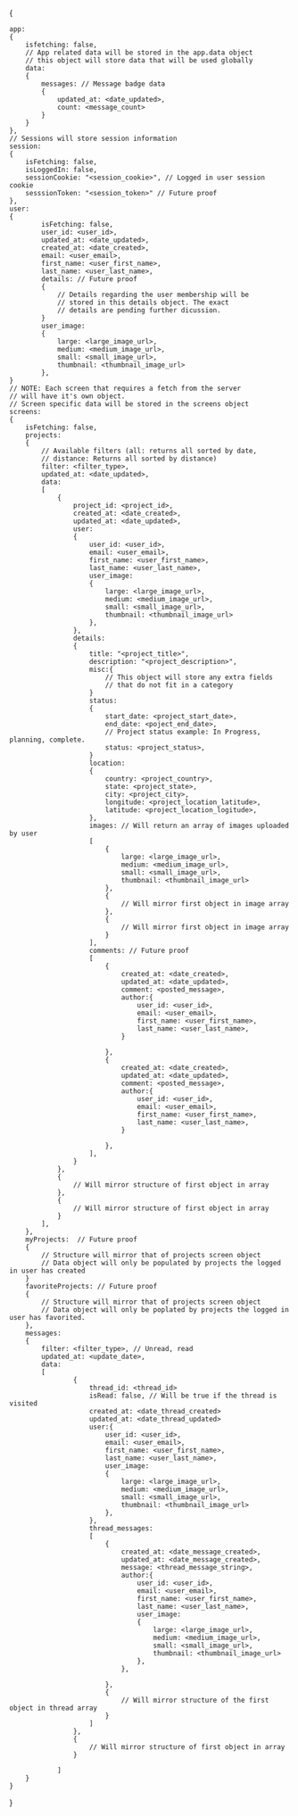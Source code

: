 {

	app: 
	{
		isfetching: false,
		// App related data will be stored in the app.data object
		// this object will store data that will be used globally
		data:
		{
			messages: // Message badge data
			{
				updated_at: <date_updated>,
				count: <message_count>
			}
		}
	},
	// Sessions will store session information
	session: 
	{
		isFetching: false,
		isLoggedIn: false,
		sessionCookie: "<session_cookie>", // Logged in user session cookie
		sesssionToken: "<session_token>" // Future proof
	},
	user:
	{
			isFetching: false,
			user_id: <user_id>,
			updated_at: <date_updated>,
			created_at: <date_created>,
			email: <user_email>,
			first_name: <user_first_name>,
			last_name: <user_last_name>,
			details: // Future proof
			{
				// Details regarding the user membership will be
				// stored in this details object. The exact
				// details are pending further dicussion.
			}
			user_image:
			{
				large: <large_image_url>,
				medium: <medium_image_url>,
				small: <small_image_url>,
				thumbnail: <thumbnail_image_url>
			},
	}
	// NOTE: Each screen that requires a fetch from the server
	// will have it's own object.
	// Screen specific data will be stored in the screens object 
	screens:  
	{ 
		isFetching: false,
		projects: 
		{
			// Available filters (all: returns all sorted by date, 
			// distance: Returns all sorted by distance)
			filter: <filter_type>, 
			updated_at: <date_updated>,
			data:
			[
				{
					project_id: <project_id>,
					created_at: <date_created>,
					updated_at: <date_updated>,
					user:
					{
						user_id: <user_id>,
						email: <user_email>,
						first_name: <user_first_name>,
						last_name: <user_last_name>,
						user_image:
						{
							large: <large_image_url>,
							medium: <medium_image_url>,
							small: <small_image_url>,
							thumbnail: <thumbnail_image_url>
						},
					},
					details:
					{
						title: "<project_title>",
						description: "<project_description>",
						misc:{
							// This object will store any extra fields
							// that do not fit in a category
						}
						status:
						{
							start_date: <project_start_date>,
							end_date: <poject_end_date>,
							// Project status example: In Progress, planning, complete.
							status: <project_status>,
						}
						location: 
						{	
							country: <project_country>,
							state: <project_state>,
							city: <project_city>,
							longitude: <project_location_latitude>,
							latitude: <project_location_logitude>,
						},
						images: // Will return an array of images uploaded by user
						[
							{
								large: <large_image_url>,
								medium: <medium_image_url>,
								small: <small_image_url>,
								thumbnail: <thumbnail_image_url>
							},
							{
								// Will mirror first object in image array
							},
							{
								// Will mirror first object in image array
							}
						],
						comments: // Future proof
						[
							{
								created_at: <date_created>,
								updated_at: <date_updated>,
								comment: <posted_message>,
								author:{
									user_id: <user_id>,
									email: <user_email>,
									first_name: <user_first_name>,
									last_name: <user_last_name>,
								}

							},
							{
								created_at: <date_created>,
								updated_at: <date_updated>,
								comment: <posted_message>,
								author:{
									user_id: <user_id>,
									email: <user_email>,
									first_name: <user_first_name>,
									last_name: <user_last_name>,
								}

							},
						],
					}
				},
				{
					// Will mirror structure of first object in array
				},
				{
					// Will mirror structure of first object in array
				}
			],
		},
		myProjects:  // Future proof
		{ 
			// Structure will mirror that of projects screen object
			// Data object will only be populated by projects the logged in user has created
		}
		favoriteProjects: // Future proof
		{ 
			// Structure will mirror that of projects screen object
			// Data object will only be poplated by projects the logged in user has favorited.
		},
		messages:
		{
			filter: <filter_type>, // Unread, read
			updated_at: <update_date>,
			data:	
			[
					{
						thread_id: <thread_id>
						isRead: false, // Will be true if the thread is visited
						created_at: <date_thread_created>
						updated_at: <date_thread_updated>
						user:{
							user_id: <user_id>,
							email: <user_email>,
							first_name: <user_first_name>,
							last_name: <user_last_name>,
							user_image:
							{
								large: <large_image_url>,
								medium: <medium_image_url>,
								small: <small_image_url>,
								thumbnail: <thumbnail_image_url>
							},
						},
						thread_messages:
						[
							{
								created_at: <date_message_created>,
								updated_at: <date_message_created>,
								message: <thread_message_string>,
								author:{
									user_id: <user_id>,
									email: <user_email>,
									first_name: <user_first_name>,
									last_name: <user_last_name>,
									user_image:
									{
										large: <large_image_url>,
										medium: <medium_image_url>,
										small: <small_image_url>,
										thumbnail: <thumbnail_image_url>
									},
								},
								
							},
							{
								// Will mirror structure of the first object in thread array
							}
						]
					},
					{
						// Will mirror structure of first object in array
					}
		
				]
		}
	}

}
